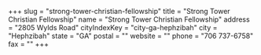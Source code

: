 +++
slug = "strong-tower-christian-fellowship"
title = "Strong Tower Christian Fellowship"
name = "Strong Tower Christian Fellowship"
address = "2805 Wylds Road"
cityIndexKey = "city-ga-hephzibah"
city = "Hephzibah"
state = "GA"
postal = ""
website = ""
phone = "706 737-6758"
fax = ""
+++
